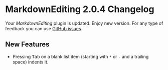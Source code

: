 # MarkdownEditing 2.0.4 Changelog

Your _MarkdownEditing_ plugin is updated. Enjoy new version. For any type of feedback you can use [GitHub issues][issues].

## New Features

* Pressing <kbd>Tab</kbd> on a blank list item (starting with `*` or `-` and a trailing space) indents it.

[issues]: https://github.com/SublimeText-Markdown/MarkdownEditing/issues
